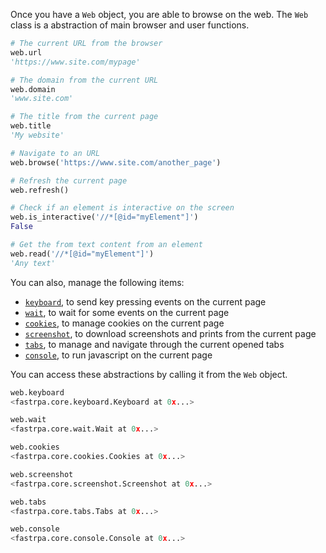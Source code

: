 Once you have a `Web` object, you are able to browse on the web. The `Web` class is a abstraction of main browser and user functions.

```python linenums="1"
# The current URL from the browser
web.url
'https://www.site.com/mypage'

# The domain from the current URL
web.domain
'www.site.com'

# The title from the current page
web.title
'My website'

# Navigate to an URL
web.browse('https://www.site.com/another_page')

# Refresh the current page
web.refresh()

# Check if an element is interactive on the screen
web.is_interactive('//*[@id="myElement"]')
False

# Get the from text content from an element
web.read('//*[@id="myElement"]')
'Any text'

```

You can also, manage the following items:

- [`keyboard`](./keyboard.md), to send key pressing events on the current page
- [`wait`](./wait.md), to wait for some events on the current page
- [`cookies`](./cookies.md), to manage cookies on the current page
- [`screenshot`](./screenshot.md), to download screenshots and prints from the current page
- [`tabs`](./tabs.md), to manage and navigate through the current opened tabs
- [`console`](./console.md), to run javascript on the current page

You can access these abstractions by calling it from the `Web` object.

```python linenums="1"
web.keyboard
<fastrpa.core.keyboard.Keyboard at 0x...>

web.wait
<fastrpa.core.wait.Wait at 0x...>

web.cookies
<fastrpa.core.cookies.Cookies at 0x...>

web.screenshot
<fastrpa.core.screenshot.Screenshot at 0x...>

web.tabs
<fastrpa.core.tabs.Tabs at 0x...>

web.console
<fastrpa.core.console.Console at 0x...>
```